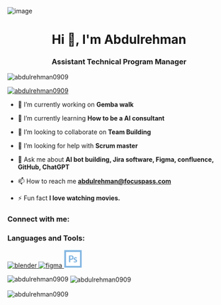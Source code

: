 ![image](https://github.com/Abdulrehman0909/Abdulrehman0909/assets/142018449/fdd64078-1859-465f-b764-68e0074b37d2)

<h1 align="center">Hi 👋, I'm Abdulrehman</h1>
<h3 align="center">Assistant Technical Program Manager</h3>

<p align="left"> <img src="https://komarev.com/ghpvc/?username=abdulrehman0909&label=Profile%20views&color=0e75b6&style=flat" alt="abdulrehman0909" /> </p>

<p align="left"> <a href="https://github.com/ryo-ma/github-profile-trophy"><img src="https://github-profile-trophy.vercel.app/?username=abdulrehman0909" alt="abdulrehman0909" /></a> </p>

- 🔭 I’m currently working on **Gemba walk**

- 🌱 I’m currently learning **How to be a AI consultant**

- 👯 I’m looking to collaborate on **Team Building**

- 🤝 I’m looking for help with **Scrum master**

- 💬 Ask me about **AI bot building, Jira software, Figma, confluence, GitHub, ChatGPT**

- 📫 How to reach me **abdulrehman@focuspass.com**

- ⚡ Fun fact **I love watching movies.**

<h3 align="left">Connect with me:</h3>
<p align="left">
</p>

<h3 align="left">Languages and Tools:</h3>
<p align="left"> <a href="https://www.blender.org/" target="_blank" rel="noreferrer"> <img src="https://download.blender.org/branding/community/blender_community_badge_white.svg" alt="blender" width="40" height="40"/> </a> <a href="https://www.figma.com/" target="_blank" rel="noreferrer"> <img src="https://www.vectorlogo.zone/logos/figma/figma-icon.svg" alt="figma" width="40" height="40"/> </a> <a href="https://www.photoshop.com/en" target="_blank" rel="noreferrer"> <img src="https://raw.githubusercontent.com/devicons/devicon/master/icons/photoshop/photoshop-line.svg" alt="photoshop" width="40" height="40"/> </a> </p>

<p><img align="left" src="https://github-readme-stats.vercel.app/api/top-langs?username=abdulrehman0909&show_icons=true&locale=en&layout=compact" alt="abdulrehman0909" /></p>

<p>&nbsp;<img align="center" src="https://github-readme-stats.vercel.app/api?username=abdulrehman0909&show_icons=true&locale=en" alt="abdulrehman0909" /></p>

<p><img align="center" src="https://github-readme-streak-stats.herokuapp.com/?user=abdulrehman0909&" alt="abdulrehman0909" /></p>
